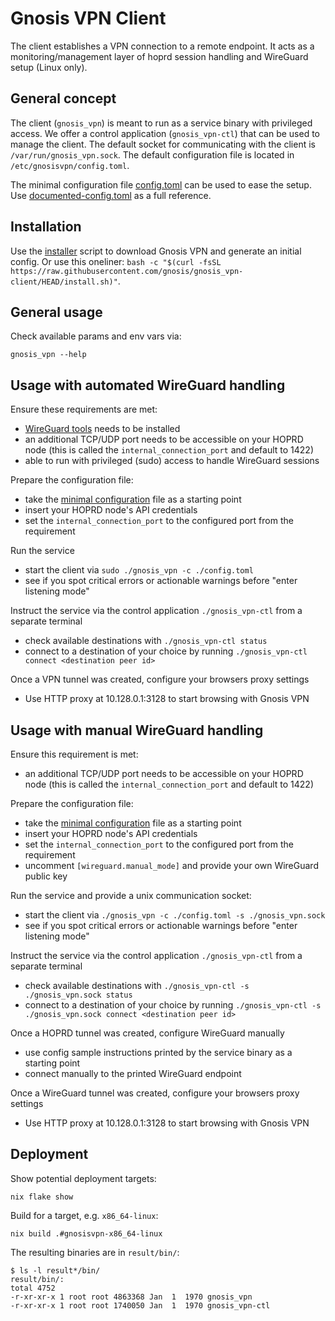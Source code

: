# Gnosis VPN Client

The client establishes a VPN connection to a remote endpoint.
It acts as a monitoring/management layer of hoprd session handling and WireGuard setup (Linux only).

## General concept

The client (`gnosis_vpn`) is meant to run as a service binary with privileged access.
We offer a control application (`gnosis_vpn-ctl`) that can be used to manage the client.
The default socket for communicating with the client is `/var/run/gnosis_vpn.sock`.
The default configuration file is located in `/etc/gnosisvpn/config.toml`.

The minimal configuration file [config.toml](./config.toml) can be used to ease the setup.
Use [documented-config.toml](./documented-config.toml) as a full reference.

## Installation

Use the [installer](./installer.sh) script to download Gnosis VPN and generate an initial config.
Or use this oneliner: `bash -c "$(curl -fsSL https://raw.githubusercontent.com/gnosis/gnosis_vpn-client/HEAD/install.sh)"`.

## General usage

Check available params and env vars via:

`gnosis_vpn --help`

## Usage with automated WireGuard handling

Ensure these requirements are met:

- [WireGuard tools](https://www.wireguard.com/install/) needs to be installed
- an additional TCP/UDP port needs to be accessible on your HOPRD node (this is called the `internal_connection_port` and default to 1422)
- able to run with privileged (sudo) access to handle WireGuard sessions

Prepare the configuration file:

- take the [minimal configuration](./config.toml) file as a starting point
- insert your HOPRD node's API credentials
- set the `internal_connection_port` to the configured port from the requirement

Run the service

- start the client via `sudo ./gnosis_vpn -c ./config.toml`
- see if you spot critical errors or actionable warnings before "enter listening mode"

Instruct the service via the control application `./gnosis_vpn-ctl` from a separate terminal

- check available destinations with `./gnosis_vpn-ctl status`
- connect to a destination of your choice by running `./gnosis_vpn-ctl connect <destination peer id>`

Once a VPN tunnel was created, configure your browsers proxy settings

- Use HTTP proxy at 10.128.0.1:3128 to start browsing with Gnosis VPN

## Usage with manual WireGuard handling

Ensure this requirement is met:

- an additional TCP/UDP port needs to be accessible on your HOPRD node (this is called the `internal_connection_port` and default to 1422)

Prepare the configuration file:

- take the [minimal configuration](./config.toml) file as a starting point
- insert your HOPRD node's API credentials
- set the `internal_connection_port` to the configured port from the requirement
- uncomment `[wireguard.manual_mode]` and provide your own WireGuard public key

Run the service and provide a unix communication socket:

- start the client via `./gnosis_vpn -c ./config.toml -s ./gnosis_vpn.sock`
- see if you spot critical errors or actionable warnings before "enter listening mode"

Instruct the service via the control application `./gnosis_vpn-ctl` from a separate terminal

- check available destinations with `./gnosis_vpn-ctl -s ./gnosis_vpn.sock status`
- connect to a destination of your choice by running `./gnosis_vpn-ctl -s ./gnosis_vpn.sock connect <destination peer id>`

Once a HOPRD tunnel was created, configure WireGuard manually

- use config sample instructions printed by the service binary as a starting point
- connect manually to the printed WireGuard endpoint

Once a WireGuard tunnel was created, configure your browsers proxy settings

- Use HTTP proxy at 10.128.0.1:3128 to start browsing with Gnosis VPN

## Deployment

Show potential deployment targets:

`nix flake show`

Build for a target, e.g. `x86_64-linux`:

`nix build .#gnosisvpn-x86_64-linux`

The resulting binaries are in `result/bin/`:

```
$ ls -l result*/bin/
result/bin/:
total 4752
-r-xr-xr-x 1 root root 4863368 Jan  1  1970 gnosis_vpn
-r-xr-xr-x 1 root root 1740050 Jan  1  1970 gnosis_vpn-ctl
```
